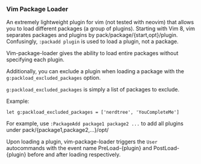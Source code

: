 ### Vim Package Loader

An extremely lightweight plugin for vim (not tested with neovim) that allows
you to load different packages (a group of plugins). Starting with Vim 8, vim
separates packages and plugins by pack/package/{start,opt}/plugin. Confusingly,
`:packadd plugin` is used to load a plugin, not a package.

Vim-package-loader gives the ability to load entire packages without specifying
each plugin.

Additionally, you can exclude a plugin when loading a package with the
`g:packload_excluded_packages` option.

`g:packload_excluded_packages` is simply a list of packages to exclude.

Example:

`let g:packload_excluded_packages = ['nerdtree', 'YouCompleteMe']`

For example, use `:PackageAdd package1 package2 ...` to add all plugins under
pack/{package1,package2,...}/opt/

Upon loading a plugin, vim-package-loader triggers the `User` autocommands with
the event name PreLoad-{plugin} and PostLoad-{plugin} before and after loading
respectively.
